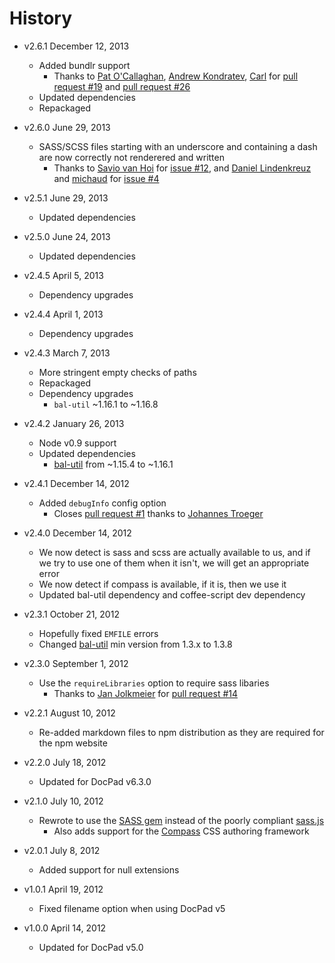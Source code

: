 # History

- v2.6.1 December 12, 2013
	- Added bundlr support
		- Thanks to [Pat O'Callaghan](https://github.com/patocallaghan), [Andrew Kondratev](https://github.com/andruhon), [Carl](https://github.com/erutan) for [pull request #19](https://github.com/docpad/docpad-plugin-sass/pull/19) and [pull request #26](https://github.com/docpad/docpad-plugin-sass/pull/26)
	- Updated dependencies
	- Repackaged

- v2.6.0 June 29, 2013
	- SASS/SCSS files starting with an underscore and containing a dash are now correctly not renderered and written
		- Thanks to [Savio van Hoi](https://github.com/saviomuc) for [issue #12](https://github.com/docpad/docpad-plugin-sass/issues/12), and [Daniel Lindenkreuz](https://github.com/dlindenkreuz) and [michaud](https://github.com/michaud) for [issue #4](https://github.com/docpad/docpad-plugin-sass/issues/4)

- v2.5.1 June 29, 2013
	- Updated dependencies

- v2.5.0 June 24, 2013
	- Updated dependencies

- v2.4.5 April 5, 2013
	- Dependency upgrades

- v2.4.4 April 1, 2013
	- Dependency upgrades

- v2.4.3 March 7, 2013
	- More stringent empty checks of paths
	- Repackaged
	- Dependency upgrades
		-  `bal-util` ~1.16.1 to ~1.16.8

- v2.4.2 January 26, 2013
	- Node v0.9 support
	- Updated dependencies
		- [bal-util](https://github.com/balupton/bal-util) from ~1.15.4 to ~1.16.1

- v2.4.1 December 14, 2012
	- Added `debugInfo` config option
		- Closes [pull request #1](https://github.com/docpad/docpad-plugin-sass/pull/1) thanks to [Johannes Troeger](https://github.com/designaholic)

- v2.4.0 December 14, 2012
	- We now detect is sass and scss are actually available to us, and if we try to use one of them when it isn't, we will get an appropriate error
	- We now detect if compass is available, if it is, then we use it
	- Updated bal-util dependency and coffee-script dev dependency
 
- v2.3.1 October 21, 2012
	- Hopefully fixed `EMFILE` errors
	- Changed [bal-util](http://balupton.com/project/bal-util) min version from 1.3.x to 1.3.8

- v2.3.0 September 1, 2012
	- Use the `requireLibraries` option to require sass libaries
		- Thanks to [Jan Jolkmeier](https://github.com/jouz) for [pull request #14](https://github.com/bevry/docpad-extras/pull/14)

- v2.2.1 August 10, 2012
	- Re-added markdown files to npm distribution as they are required for the npm website

- v2.2.0 July 18, 2012
	- Updated for DocPad v6.3.0

- v2.1.0 July 10, 2012
	- Rewrote to use the [SASS gem](http://rubygems.org/gems/sass/) instead of the poorly compliant [sass.js](https://github.com/visionmedia/sass.js)
		 - Also adds support for the [Compass](http://compass-style.org/) CSS authoring framework

- v2.0.1 July 8, 2012
	- Added support for null extensions

- v1.0.1 April 19, 2012
	- Fixed filename option when using DocPad v5

- v1.0.0 April 14, 2012
	- Updated for DocPad v5.0
